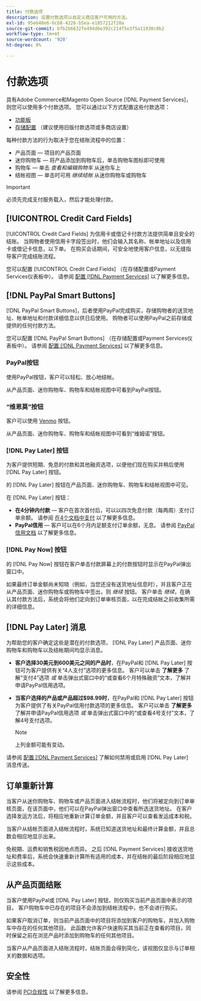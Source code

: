 ```yaml
---
title: 付款选项
description: 设置付款选项以自定义商店客户可用的方法。
exl-id: 95e648e6-6cb8-4226-b5ea-e1857212f20a
source-git-commit: bfb2b6632fe494d6e392c214f5e3f5a11930c0b2
workflow-type: tm+mt
source-wordcount: '928'
ht-degree: 0%

---
```


# 付款选项

具有Adobe Commerce和Magento Open Source [!DNL Payment Services]，则您可以使用多个付款选项。 您可以通过以下方式配置这些付款选项：

* [功能板](configure-dashboard.md)
* [存储配置](configure-admin.md) （建议使用旧版付款选项或多商店设置）

每种付款方法的行为取决于您在结账流程中的位置：

* 产品页面 — 项目的产品页面
* 迷你购物车 — 将产品添加到购物车后，单击购物车图标即可使用
* 购物车 — 单击 _查看和编辑购物车_ 从迷你车上
* 结帐视图 — 单击时可用 _继续结帐_ 从迷你购物车或购物车

>[!IMPORTANT]
>
>必须先完成支付服务载入，然后才能处理付款。

## [!UICONTROL Credit Card Fields]

[!UICONTROL Credit Card Fields] 为信用卡或借记卡付款方法提供简单且安全的结账。 当购物者使用信用卡字段签出时，他们会输入其名称、帐单地址以及信用卡或借记卡信息，以下单。 在购买会话期间，可安全地使用客户信息，以无缝指导客户完成结账流程。

您可以配置 [!UICONTROL Credit Card Fields] （在存储配置或Payment Services仪表板中）。 请参阅 [配置 [!DNL Payment Services]](configure-dashboard.md#configure-credit-card-fields) 以了解更多信息。

## [!DNL PayPal Smart Buttons]

[!DNL PayPal Smart Buttons]，后者使用PayPal完成购买，存储购物者的送货地址、帐单地址和付款详细信息以供日后使用。 购物者可以使用PayPal之前存储或提供的任何付款方法。

您可以配置 [!DNL PayPal Smart Buttons] （在存储配置或Payment Services仪表板中）。  请参阅 [配置 [!DNL Payment Services]](configure-dashboard.md#configure-paypal-smart-buttons) 以了解更多信息。

### PayPal按钮

使用PayPal按钮，客户可以轻松、放心地结帐。

从产品页面、迷你购物车、购物车和结帐视图中可看到PayPal按钮。

### “维恩莫”按钮

客户可以使用 [Venmo](https://venmo.com/) 按钮。

从产品页面、迷你购物车、购物车和结帐视图中可看到“维姆诺”按钮。

### [!DNL Pay Later] 按钮

为客户提供短期、免息的付款和其他融资选项，以便他们现在购买并稍后使用 [!DNL Pay Later] 按钮。

的 [!DNL Pay Later] 按钮在产品页面、迷你购物车、购物车和结帐视图中可见。

在 [!DNL Pay Later] 按钮：

* **在4分钟内付款** — 客户在首次首付后，可以以四次免息付款（每两周）支付订单余额。 请参阅 [在4个文档中支付](https://www.paypal.com/us/digital-wallet/ways-to-pay/buy-now-pay-later) 以了解更多信息。
* **PayPal信用** — 客户可以在6个月内足额支付订单余额，无息。 请参阅 [PayPal信用文档](https://www.paypal.com/us/webapps/mpp/paypal-credit) 以了解更多信息。

### [!DNL Pay Now] 按钮

的 [!DNL Pay Now] 按钮在客户单击付款屏幕上的付款按钮时显示在PayPal弹出窗口中。

如果最终订单金额尚未知晓（例如，当您还没有送货地址信息时），并且客户正在从产品页面、迷你购物车或购物车中签出，则 _继续_ 按钮。 客户单击 _继续_，在确认其付款方法后，系统会将他们定向到订单审核页面，以在完成结帐之前收集所需的详细信息。

## [!DNL Pay Later] 消息

为帮助您的客户确定这些是潜在的付款选项， [!DNL Pay Later] 产品页面、迷你购物车和购物车以及结帐期间均显示消息。

* **客户选择30美元到600美元之间的产品时**，在PayPal和 [!DNL Pay Later] 按钮可为客户提供有关“4人支付”选项的更多信息。 客户可以单击 **了解更多** 了解“支付4”选项 _或_ 单击弹出式窗口中的“或查看6个月特殊融资”文本，了解并申请PayPal信用选项。
* **当客户选择的产品或产品超过$98.99时**，在PayPal和 [!DNL Pay Later] 按钮为客户提供了有关PayPal信用付款选项的更多信息。 客户可以单击 **了解更多** 了解并申请PayPal信用选项 _或_ 单击弹出式窗口中的“或查看4号支付”文本，了解4号支付选项。

   >[!NOTE]
   >
   >上列金额可能有变动。

请参阅 [配置 [!DNL Payment Services]](configure-admin.md#configure-paypal-smart-buttons) 了解如何禁用或启用 [!DNL Pay Later] 消息传送。

## 订单重新计算

当客户从迷你购物车、购物车或产品页面进入结帐流程时，他们将被定向到订单审核页面，在该页面中，他们可以在PayPal弹出窗口中查看所选送货地址。 在客户选择发运方法后，将相应地重新计算订单金额，并且客户可以查看发运成本和税。

当客户从结帐页面进入结帐流程时，系统已知道送货地址和最终计算金额，并且总数会相应地显示出来。

免税期、运费和销售税因地点而异。 之后 [!DNL Payment Services] 接收送货地址和费率后，系统会快速重新计算所有适用的成本，并在结帐的最后阶段相应地显示这些成本。

## 从产品页面结账

当客户使用PayPal或 [!DNL Pay Later] 按钮，则仅购买当前产品页面中表示的项目。 客户购物车中已存在的项目不会添加到结帐流程中，也不会进行购买。

如果客户取消订单，则当前产品页面中的项目将添加到客户的购物车，并加入购物车中存在的任何其他项目。 此函数允许客户快速购买其当前正在查看的项目，同时保留之前在浏览产品时添加到购物车的任何其他项目。

当客户从产品页面进入结账流程时，结账页面会得到简化，该视图仅显示与订单相关的数据和选项。

## 安全性

请参阅 [PCI合规性](security.md#pci-compliance) 以了解更多信息。
